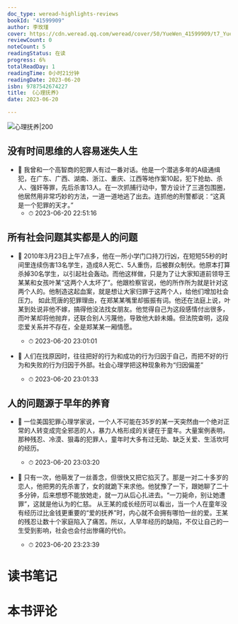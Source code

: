 ```yaml
---
doc_type: weread-highlights-reviews
bookId: "41599909"
author: 李玫瑾
cover: https://cdn.weread.qq.com/weread/cover/50/YueWen_41599909/t7_YueWen_41599909.jpg
reviewCount: 0
noteCount: 5
readingStatus: 在读
progress: 6%
totalReadDay: 1
readingTime: 0小时21分钟
readingDate: 2023-06-20
isbn: 9787542674227
title: 《心理抚养》
date: 2023-06-20

---
```


![ 心理抚养|200](https://cdn.weread.qq.com/weread/cover/50/YueWen_41599909/t7_YueWen_41599909.jpg)


## 没有时间思维的人容易迷失人生


- 📌 我曾和一个高智商的犯罪人有过一番对话。他是一个潜逃多年的A级通缉犯，在广东、广西、湖南、浙江、重庆、江西等地作案10起，犯下抢劫、杀人、强奸等罪，先后杀害13人。在一次抓捕行动中，警方设计了三道包围圈，他居然用非常巧妙的方法，一道一道地逃了出去。连抓他的刑警都说：“这真是一个犯罪的天才。” 
    - ⏱ 2023-06-20 22:51:16 
## 所有社会问题其实都是人的问题


- 📌 2010年3月23日上午7点多，他在一所小学门口持刀行凶，在短短55秒的时间里连续伤害13名学生，造成8人死亡、5人重伤，后被群众制伏。他原本打算杀掉30名学生，以引起社会轰动。而他这样做，只是为了让大家知道前领导王某某和女孩叶某“这两个人太坏了”。他跟检察官说，他的所作所为就是针对这两个人的。他制造这起血案，就是想让大家归罪于这两个人，给他们增加社会压力。
如此荒唐的犯罪理由，在郑某某嘴里却振振有词。他还在法庭上说，叶某到处说非他不嫁，搞得他没法找女朋友。他觉得自己为这段感情付出很多，而叶某却将他抛弃，还联合别人污蔑他，导致他大龄未婚。但法院查明，这段恋爱关系并不存在，全是郑某某一厢情愿。 
    - ⏱ 2023-06-20 23:01:01 

- 📌 人们在找原因时，往往把好的行为和成功的行为归因于自己，而把不好的行为和失败的行为归因于外部。社会心理学把这种现象称为“归因偏差” 
    - ⏱ 2023-06-20 23:01:33 
## 人的问题源于早年的养育


- 📌 一位美国犯罪心理学家说，一个人不可能在35岁的某一天突然由一个绝对正常的人转变成完全邪恶的人，暴力人格形成的关键在于童年。大量案例表明，那种残忍、冷漠、狠毒的犯罪人，童年时大多有过无助、缺乏关爱、生活坎坷的经历。 
    - ⏱ 2023-06-20 23:03:20 

- 📌 只有一次，他萌发了一丝善念，但很快又把它掐灭了。那是一对二十多岁的恋人，他把男的先杀害了，女的就跪下来求他。他犹豫了一下，跟她聊了二十多分钟，后来想想不能放她走，就一刀从后心扎进去。“一刀毙命，别让她遭罪”，这就是他认为的仁慈。
从王某的成长经历可以看出，当一个人在童年没有经历过比金钱更重要的“爱的抚养”时，内心就不会拥有哪怕一丝的爱。王某的残忍让数十个家庭陷入了痛苦。所以，人早年经历的缺陷，不仅让自己的一生受到影响，社会也会付出惨痛的代价。 
    - ⏱ 2023-06-20 23:23:39 

# 读书笔记


# 本书评论
